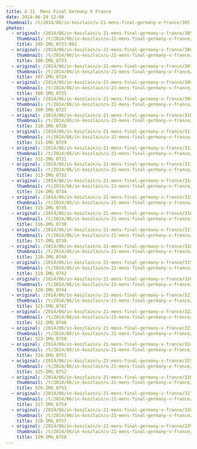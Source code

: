 ```yaml
---
title: U 21  Mens Final Germany V France
date: 2014-06-20 12:00
thumbnail: /t/2014/06/in-koszlain/u-21-mens-final-germany-v-france/305-img_0733-001.jpg
photos:
  - original: /2014/06/in-koszlain/u-21-mens-final-germany-v-france/305-img_0733-001.jpg
    thumbnail: /t/2014/06/in-koszlain/u-21-mens-final-germany-v-france/305-img_0733-001.jpg
    title: 305-IMG_0733-001
  - original: /2014/06/in-koszlain/u-21-mens-final-germany-v-france/306-img_0733.jpg
    thumbnail: /t/2014/06/in-koszlain/u-21-mens-final-germany-v-france/306-img_0733.jpg
    title: 306-IMG_0733
  - original: /2014/06/in-koszlain/u-21-mens-final-germany-v-france/307-img_0724.jpg
    thumbnail: /t/2014/06/in-koszlain/u-21-mens-final-germany-v-france/307-img_0724.jpg
    title: 307-IMG_0724
  - original: /2014/06/in-koszlain/u-21-mens-final-germany-v-france/308-img_0725.jpg
    thumbnail: /t/2014/06/in-koszlain/u-21-mens-final-germany-v-france/308-img_0725.jpg
    title: 308-IMG_0725
  - original: /2014/06/in-koszlain/u-21-mens-final-germany-v-france/309-img_0727.jpg
    thumbnail: /t/2014/06/in-koszlain/u-21-mens-final-germany-v-france/309-img_0727.jpg
    title: 309-IMG_0727
  - original: /2014/06/in-koszlain/u-21-mens-final-germany-v-france/310-img_0728.jpg
    thumbnail: /t/2014/06/in-koszlain/u-21-mens-final-germany-v-france/310-img_0728.jpg
    title: 310-IMG_0728
  - original: /2014/06/in-koszlain/u-21-mens-final-germany-v-france/311-img_0729.jpg
    thumbnail: /t/2014/06/in-koszlain/u-21-mens-final-germany-v-france/311-img_0729.jpg
    title: 311-IMG_0729
  - original: /2014/06/in-koszlain/u-21-mens-final-germany-v-france/312-img_0731.jpg
    thumbnail: /t/2014/06/in-koszlain/u-21-mens-final-germany-v-france/312-img_0731.jpg
    title: 312-IMG_0731
  - original: /2014/06/in-koszlain/u-21-mens-final-germany-v-france/313-img_0732.jpg
    thumbnail: /t/2014/06/in-koszlain/u-21-mens-final-germany-v-france/313-img_0732.jpg
    title: 313-IMG_0732
  - original: /2014/06/in-koszlain/u-21-mens-final-germany-v-france/314-img_0734.jpg
    thumbnail: /t/2014/06/in-koszlain/u-21-mens-final-germany-v-france/314-img_0734.jpg
    title: 314-IMG_0734
  - original: /2014/06/in-koszlain/u-21-mens-final-germany-v-france/315-img_0735.jpg
    thumbnail: /t/2014/06/in-koszlain/u-21-mens-final-germany-v-france/315-img_0735.jpg
    title: 315-IMG_0735
  - original: /2014/06/in-koszlain/u-21-mens-final-germany-v-france/316-img_0738.jpg
    thumbnail: /t/2014/06/in-koszlain/u-21-mens-final-germany-v-france/316-img_0738.jpg
    title: 316-IMG_0738
  - original: /2014/06/in-koszlain/u-21-mens-final-germany-v-france/317-img_0739.jpg
    thumbnail: /t/2014/06/in-koszlain/u-21-mens-final-germany-v-france/317-img_0739.jpg
    title: 317-IMG_0739
  - original: /2014/06/in-koszlain/u-21-mens-final-germany-v-france/318-img_0740.jpg
    thumbnail: /t/2014/06/in-koszlain/u-21-mens-final-germany-v-france/318-img_0740.jpg
    title: 318-IMG_0740
  - original: /2014/06/in-koszlain/u-21-mens-final-germany-v-france/319-img_0742.jpg
    thumbnail: /t/2014/06/in-koszlain/u-21-mens-final-germany-v-france/319-img_0742.jpg
    title: 319-IMG_0742
  - original: /2014/06/in-koszlain/u-21-mens-final-germany-v-france/320-img_0744.jpg
    thumbnail: /t/2014/06/in-koszlain/u-21-mens-final-germany-v-france/320-img_0744.jpg
    title: 320-IMG_0744
  - original: /2014/06/in-koszlain/u-21-mens-final-germany-v-france/321-img_0747.jpg
    thumbnail: /t/2014/06/in-koszlain/u-21-mens-final-germany-v-france/321-img_0747.jpg
    title: 321-IMG_0747
  - original: /2014/06/in-koszlain/u-21-mens-final-germany-v-france/322-img_0748.jpg
    thumbnail: /t/2014/06/in-koszlain/u-21-mens-final-germany-v-france/322-img_0748.jpg
    title: 322-IMG_0748
  - original: /2014/06/in-koszlain/u-21-mens-final-germany-v-france/323-img_0750.jpg
    thumbnail: /t/2014/06/in-koszlain/u-21-mens-final-germany-v-france/323-img_0750.jpg
    title: 323-IMG_0750
  - original: /2014/06/in-koszlain/u-21-mens-final-germany-v-france/324-img_0751.jpg
    thumbnail: /t/2014/06/in-koszlain/u-21-mens-final-germany-v-france/324-img_0751.jpg
    title: 324-IMG_0751
  - original: /2014/06/in-koszlain/u-21-mens-final-germany-v-france/325-img_0752.jpg
    thumbnail: /t/2014/06/in-koszlain/u-21-mens-final-germany-v-france/325-img_0752.jpg
    title: 325-IMG_0752
  - original: /2014/06/in-koszlain/u-21-mens-final-germany-v-france/326-img_0753.jpg
    thumbnail: /t/2014/06/in-koszlain/u-21-mens-final-germany-v-france/326-img_0753.jpg
    title: 326-IMG_0753
  - original: /2014/06/in-koszlain/u-21-mens-final-germany-v-france/327-img_0754.jpg
    thumbnail: /t/2014/06/in-koszlain/u-21-mens-final-germany-v-france/327-img_0754.jpg
    title: 327-IMG_0754
  - original: /2014/06/in-koszlain/u-21-mens-final-germany-v-france/328-img_0757.jpg
    thumbnail: /t/2014/06/in-koszlain/u-21-mens-final-germany-v-france/328-img_0757.jpg
    title: 328-IMG_0757
  - original: /2014/06/in-koszlain/u-21-mens-final-germany-v-france/329-img_0758.jpg
    thumbnail: /t/2014/06/in-koszlain/u-21-mens-final-germany-v-france/329-img_0758.jpg
    title: 329-IMG_0758
---
```

